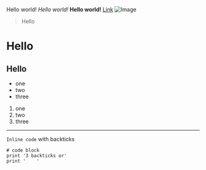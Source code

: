 Hello world!
*Hello world!*
**Hello world!**
[Link](https://www.goodhousekeeping.com/life/pets/g4531/cutest-dog-breeds/)
![Image](https://w7.pngwing.com/pngs/114/579/png-transparent-pink-cross-stroke-ink-brush-pen-red-ink-brush-ink-leave-the-material-text.png)
> Hello
# Hello
## Hello
* one
* two
* three
1. one
2. two
3. three
---
`Inline code` with backticks
```
# code block
print '3 backticks or'
print '    '
```
